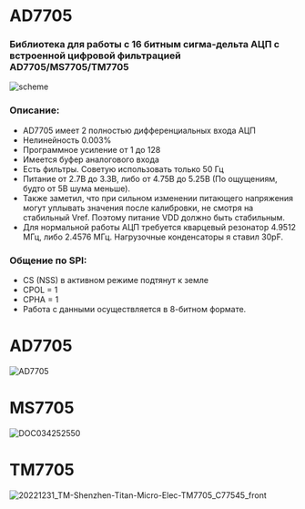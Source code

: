 # AD7705
### Библиотека для работы с 16 битным сигма-дельта АЦП с встроенной цифровой фильтрацией AD7705/MS7705/TM7705

![scheme](https://github.com/Solderingironspb/AD7705/assets/68805120/6b786cdc-586b-4834-ac26-2c6179861002)

### Описание:
 *  AD7705 имеет 2 полностью дифференциальных входа АЦП
 *  Нелинейность 0.003%
 *  Программное усиление от 1 до 128
 *  Имеется буфер аналогового входа
 *  Есть фильтры. Советую использовать только 50 Гц
 *  Питание от 2.7В до 3.3В, либо от 4.75В до 5.25В (По ощущениям, будто от 5В шума меньше).
 *  Также заметил, что при сильном изменении питающего напряжения могут уплывать значения после калибровки, не смотря на стабильный Vref.  Поэтому питание VDD должно быть стабильным.
 *  Для нормальной работы АЦП требуется кварцевый резонатор 4.9512 МГц, либо 2.4576 МГц. Нагрузочные конденсаторы я ставил 30pF.
   
 ### Общение по SPI: 
 * CS (NSS) в активном режиме подтянут к земле
 * CPOL = 1 
 * CPHA = 1 
 * Работа с данными осуществляется в 8-битном формате.
# AD7705
![AD7705](https://github.com/Solderingironspb/AD7705/assets/68805120/4ddb5659-704f-4948-a983-bfdd197972cb)
# MS7705
![DOC034252550](https://github.com/Solderingironspb/AD7705/assets/68805120/6c87bc4b-94ce-45df-8ffe-1f4800f2bcdd)
# TM7705
![20221231_TM-Shenzhen-Titan-Micro-Elec-TM7705_C77545_front](https://github.com/Solderingironspb/AD7705/assets/68805120/099960b4-8022-491c-b9dd-9c63b90bf36b)

